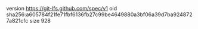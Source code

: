 version https://git-lfs.github.com/spec/v1
oid sha256:a605784f21fe71fbf6136fb27c99be4649880a3bf06a39d7ba9248727a821cfc
size 928
